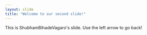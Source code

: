 ```yaml
---
layout: slide
title: "Welcome to our second slide!"
---
```

This is ShubhamBihadeVagaro's slide.
Use the left arrow to go back!
